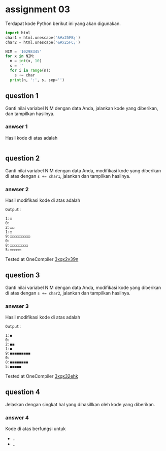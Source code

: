 # assignment 03
Terdapat kode Python berikut ini yang akan digunakan.
```python
import html
char1 = html.unescape('&#x25FB;')
char2 = html.unescape('&#x25FC;')

NIM = '10298345'
for x in NIM:
  n = int(x, 10)
  s = ''
  for i in range(n):
    s += char
  print(n, ':', s, sep='')
```

## question 1
Ganti nilai variabel NIM dengan data Anda, jalankan kode yang diberikan, dan tampilkan hasilnya.

### anwser 1
Hasil kode di atas adalah
```
```

## question 2
Ganti nilai variabel NIM dengan data Anda, modifikasi kode yang diberikan di atas dengan `s += char1`, jalankan dan tampilkan hasilnya.

### anwser 2
Hasil modifikasi kode di atas adalah
```
Output:

1:◻
0:
2:◻◻
1:◻
9:◻◻◻◻◻◻◻◻◻
0:
8:◻◻◻◻◻◻◻◻
5:◻◻◻◻◻
```

Tested at OneCompiler [3xqx2v39n](https://onecompiler.com/python/3xqx2v39n)

## question 3
Ganti nilai variabel NIM dengan data Anda, modifikasi kode yang diberikan di atas dengan `s += char2`, jalankan dan tampilkan hasilnya.

### anwser 3
Hasil modifikasi kode di atas adalah
```
Output:

1:◼
0:
2:◼◼
1:◼
9:◼◼◼◼◼◼◼◼◼
0:
8:◼◼◼◼◼◼◼◼
5:◼◼◼◼◼
```

Tested at OneCompiler [3xqx32ehk](https://onecompiler.com/python/3xqx32ehk)

## question 4
Jelaskan dengan singkat hal yang dihasillkan oleh kode yang diberikan.

### answer 4
Kode di atas berfungsi untuk
+ ..
+ ..
